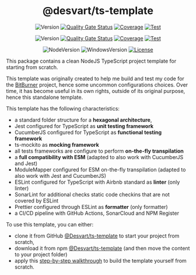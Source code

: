 <div style="text-align:center">

# @desvart/ts-template

![Version](https://img.shields.io/github/package-json/v/Desvart/ts-template/release)
[![Quality Gate Status](https://sonarcloud.io/api/project_badges/measure?project=ts-template&metric=alert_status)](https://sonarcloud.io/summary/new_code?id=ts-template)
[![Coverage](https://sonarcloud.io/api/project_badges/measure?project=ts-template&metric=coverage)](https://sonarcloud.io/summary/new_code?id=ts-template)
[![Test](https://github.com/Desvart/ts-template/actions/workflows/test-release.yml/badge.svg)](https://github.com/Desvart/ts-template/actions/workflows/test-release.yml)

![Version](https://img.shields.io/github/package-json/v/Desvart/ts-template/master)
[![Quality Gate Status](https://sonarcloud.io/api/project_badges/measure?project=ts-template&metric=alert_status)](https://sonarcloud.io/summary/new_code?id=ts-template)
[![Coverage](https://sonarcloud.io/api/project_badges/measure?project=ts-template&metric=coverage)](https://sonarcloud.io/summary/new_code?id=ts-template)
[![Test](https://github.com/Desvart/ts-template/actions/workflows/test-master.yml/badge.svg)](https://github.com/Desvart/ts-template/actions/workflows/test-master.yml)

 
![NodeVersion](https://shields.io/static/v1?label=NodeJS&message=19.X&color=blue)
![WindowsVersion](https://shields.io/static/v1?label=Windows&message=10&color=blue)
[![License](https://img.shields.io/github/license/desvart/ts-template?color=blue)](https://github.com/Desvart/ts-template/blob/master/LICENSE)

</div>

This package contains a clean NodeJS TypeScript project template for starting from scratch.

This template was originally created to help me build and test my code for
the [BitBurner](https://bitburner.readthedocs.io/en/latest/index.html#) project, hence some uncommon configurations
choices. Over time, it has become useful in its own rights, outside of its original purpose, hence this standalone
template.

This template has the following characteristics:

* a standard folder structure for a **hexagonal architecture**,
* Jest configured for TypeScript as **unit testing framework**
* CucumberJS configured for TypeScript as **functional testing framework**
* ts-mockito as **mocking framework**
* all tests frameworks are configure to perform **on-the-fly transpilation**
* a **full compatibility with ESM** (adapted to also work with CucumberJS and Jest)
* ModuleMapper configured for ESM on-the-fly transpilation (adapted to also work with Jest and CucumberJS)
* ESLint configured for TypeScript with Airbnb standard as **linter** (only linter)
* SonarLint for additional checks static code checkins that are not covered by ESLint
* Prettier configured through ESLint as **formatter** (only formatter)
* a CI/CD pipeline with GitHub Actions, SonarCloud and NPM Register

To use this template, you can either:

* clone it from GitHub [@Desvart/ts-template](https://github.com/Desvart/ts-template) to start your project from
  scratch,
* download it from npm [@Desvart/ts-template](https://www.npmjs.com/package/@desvart/ts-template) (and then move the
  content to your project folder)
* apply this
  [step-by-step walkthrough](https://github.com/Desvart/ts-jest-cucumber-esm-template/blob/master/doc/setup.md) to build
  the template yourself from scratch.

